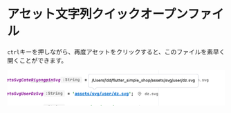 # アセット文字列クイックオープンファイル


`ctrl`キーを押しながら、再度アセットをクリックすると、このファイルを素早く開くことができます。

![image_12.png](../../assets/images/image_12.png)

